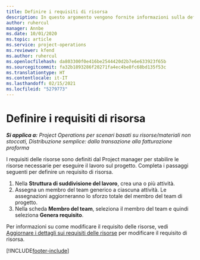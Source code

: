 ```yaml
---
title: Definire i requisiti di risorsa
description: In questo argomento vengono fornite informazioni sulla definizione delle informazioni dei requisiti di risorsa.
author: ruhercul
manager: Annbe
ms.date: 10/01/2020
ms.topic: article
ms.service: project-operations
ms.reviewer: kfend
ms.author: ruhercul
ms.openlocfilehash: da803300f0e416be2544420d2b7e6e633923f65b
ms.sourcegitcommit: fa32b1893286f20271fa4ec4be8fc68bd135f53c
ms.translationtype: HT
ms.contentlocale: it-IT
ms.lasthandoff: 02/15/2021
ms.locfileid: "5279773"
---
```

# <a name="define-resource-requirements"></a>Definire i requisiti di risorsa

_**Si applica a:** Project Operations per scenari basati su risorse/materiali non stoccati, Distribuzione semplice: dalla transazione alla fatturazione proforma_

I requisiti delle risorse sono definiti dal Project manager per stabilire le risorse necessarie per eseguire il lavoro sul progetto. Completa i passaggi seguenti per definire un requisito di risorsa.

1.  Nella **Struttura di suddivisione del lavoro**, crea una o più attività.
2.  Assegna un membro del team generico a ciascuna attività. Le assegnazioni aggiorneranno lo sforzo totale del membro del team di progetto.
3.  Nella scheda **Membro del team**, seleziona il membro del team e quindi seleziona **Genera requisito**.

Per informazioni su come modificare il requisito delle risorse, vedi [Aggiornare i dettagli sui requisiti delle risorse](define-resource-requirements.md) per modificare il requisito di risorsa.

[!INCLUDE[footer-include](../includes/footer-banner.md)]